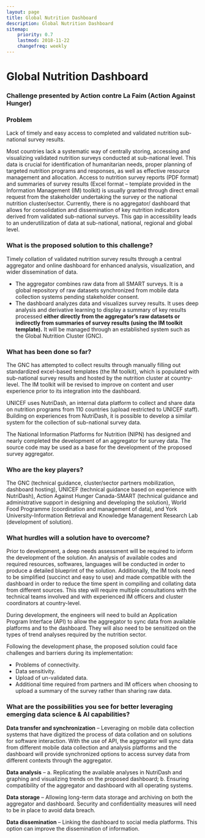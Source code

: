 ```yaml
---
layout: page
title: Global Nutrition Dashboard
description: Global Nutrition Dashboard
sitemap:
    priority: 0.7
    lastmod: 2018-11-22
    changefreq: weekly
---
```

# Global Nutrition Dashboard

### Challenge presented by Action contre La Faim (Action Against Hunger)  

### Problem

Lack of timely and easy access to completed and validated nutrition sub-national survey results. 

Most countries lack a systematic way of centrally storing, accessing and visualizing validated nutrition surveys conducted at sub-national level. This data is crucial for identification of humanitarian needs, proper planning of targeted nutrition programs and responses, as well as effective resource management and allocation. Access to nutrition survey reports (PDF format) and summaries of survey results (Excel format – template provided in the Information Management (IM) toolkit) is usually granted through direct email request from the stakeholder undertaking the survey or the national nutrition cluster/sector. Currently, there is no aggregator/ dashboard that allows for consolidation and dissemination of key nutrition indicators derived from validated sub-national surveys. This gap in accessibility leads to an underutilization of data at sub-national, national, regional and global level. 

### What is the proposed solution to this challenge?

Timely collation of validated nutrition survey results through a central aggregator and online dashboard for enhanced analysis, visualization, and wider dissemination of data. 
- The aggregator combines raw data from all SMART surveys. It is a global repository of raw datasets synchronized from mobile data collection systems pending stakeholder consent. 
- The dashboard analyzes data and visualizes survey results. It uses deep analysis and derivative learning to display a summary of key results processed **either directly from the aggregator’s raw datasets or indirectly from summaries of survey results (using the IM toolkit template).** It will be managed through an established system such as the Global Nutrition Cluster (GNC).

### What has been done so far?

The GNC has attempted to collect results through manually filling out standardized excel-based templates (the IM toolkit), which is populated with sub-national survey results and hosted by the nutrition cluster at country-level. The IM toolkit will be revised to improve on content and user experience prior to its integration into the dashboard.

UNICEF uses NutriDash, an internal data platform to collect and share data on nutrition programs from 110 countries (upload restricted to UNICEF staff). Building on experiences from NutriDash, it is possible to develop a similar system for the collection of sub-national survey data.

The National Information Platforms for Nutrition (NIPN) has designed and nearly completed the development of an aggregator for survey data. The source code may be used as a base for the development of the proposed survey aggregator. 

### Who are the key players?

The GNC (technical guidance, cluster/sector partners mobilization, dashboard hosting), UNICEF (technical guidance based on experience with NutriDash), Action Against Hunger Canada-SMART (technical guidance and administrative support in designing and developing the solution), World Food Programme (coordination and management of data), and York University-Information Retrieval and Knowledge Management Research Lab (development of solution).

### What hurdles will a solution have to overcome?

Prior to development, a deep needs assessment will be required to inform the development of the solution. An analysis of available codes and required resources, softwares, languages will be conducted in order to produce a detailed blueprint of the solution. Additionally, the IM tools need to be simplified (succinct and easy to use) and made compatible with the dashboard in order to reduce the time spent in compiling and collating data from different sources. This step will require multiple consultations with the technical teams involved and with experienced IM officers and cluster coordinators at country-level. 

During development, the engineers will need to build an Application Program Interface (API) to allow the aggregator to sync data from available platforms and to the dashboard. They will also need to be sensitized on the types of trend analyses required by the nutrition sector. 

Following the development phase, the proposed solution could face challenges and barriers during its implementation: 
- Problems of connectivity.
- Data sensitivity.
- Upload of un-validated data.
- Additional time required from partners and IM officers when choosing to upload a summary of the survey rather than sharing raw data.

### What are the possibilities you see for better leveraging emerging data science & AI capabilities?

**Data transfer and synchronization** – Leveraging on mobile data collection systems that have digitized the process of data collation and on solutions for software interaction. With the use of API, the aggregator will sync data from different mobile data collection and analysis platforms and the dashboard will provide synchronized options to access survey data from different contexts through the aggregator.

**Data analysis** – a. Replicating the available analyses in NutriDash and graphing and visualizing trends on the proposed dashboard; b. Ensuring compatibility of the aggregator and dashboard with all operating systems. 

**Data storage** – Allowing long-term data storage and archiving on both the aggregator and dashboard. Security and confidentiality measures will need to be in place to avoid data breach.

**Data dissemination** – Linking the dashboard to social media platforms. This option can improve the dissemination of information.
